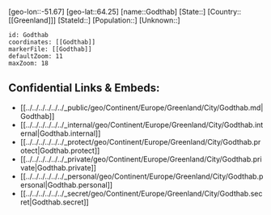 ﻿---
location: [64.25,-51.67]
mapzoom: [7,12] 
mapmarker: city 
type: City
tags:
- geo/City


SpocWebEntityId: 30486
isDeleted: false
confidential: public

---
[geo-lon::-51.67]
[geo-lat::64.25]
[name::Godthab]
[State::]
[Country::[[Greenland]]]
[StateId::]
[Population::]
[Unknown::]


```leaflet
id: Godthab
coordinates: [[Godthab]]
markerFile: [[Godthab]]
defaultZoom: 11 
maxZoom: 18
```


## Confidential Links & Embeds: 
- [[../../../../../../_public/geo/Continent/Europe/Greenland/City/Godthab.md|Godthab]] 
- [[../../../../../../_internal/geo/Continent/Europe/Greenland/City/Godthab.internal|Godthab.internal]] 
- [[../../../../../../_protect/geo/Continent/Europe/Greenland/City/Godthab.protect|Godthab.protect]] 
- [[../../../../../../_private/geo/Continent/Europe/Greenland/City/Godthab.private|Godthab.private]] 
- [[../../../../../../_personal/geo/Continent/Europe/Greenland/City/Godthab.personal|Godthab.personal]] 
- [[../../../../../../_secret/geo/Continent/Europe/Greenland/City/Godthab.secret|Godthab.secret]] 
